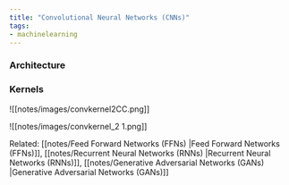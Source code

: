 ```yaml
---
title: "Convolutional Neural Networks (CNNs)"
tags:
- machinelearning
---
```


### Architecture

### Kernels


![[notes/images/convkernel2CC.png]]

![[notes/images/convkernel_2 1.png]]

Related: [[notes/Feed Forward Networks (FFNs) |Feed Forward Networks (FFNs)]], [[notes/Recurrent Neural Networks (RNNs) |Recurrent Neural Networks (RNNs)]], [[notes/Generative Adversarial Networks (GANs) |Generative Adversarial Networks (GANs)]] 




